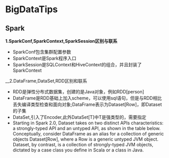# BigDataTips

## Spark 

__1.SparkConf,SparkContext,SparkSession区别与联系__
 - SparkConf包含集群配置参数
 - SparkContext是Spark程序入口
 - SparkSession是SQLContext和HiveContext的组合，并且封装了SparkContext

 __2.DataFrame,DataSet,RDD区别和联系
 - RDD是弹性分布式数据集，创建的是Java对象，例如RDD[person]
 - DataFrame是RDD基础上加入scheme，可以使用sql语句，但是与RDD相比丢失编译类型检查和面向对象;DataFrame表示为Dataset[Row]，即Dataset的子集
 - DataSet,引入了Encoder,此外DataSet[T]中T是强类型的，需要指定
 - Starting in Spark 2.0, Dataset takes on two distinct APIs characteristics: a strongly-typed API and an untyped API, as shown in the table below. Conceptually, consider DataFrame as an alias for a collection of generic objects Dataset[Row], where a Row is a generic untyped JVM object. Dataset, by contrast, is a collection of strongly-typed JVM objects, dictated by a case class you define in Scala or a class in Java.


